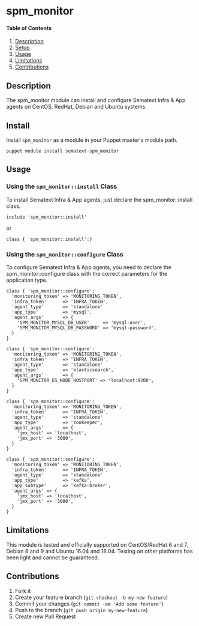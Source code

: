 # spm_monitor

#### Table of Contents

1. [Description](#description)
2. [Setup](#setup)
3. [Usage](#usage)
4. [Limitations](#limitations)
5. [Contributions](#contributions)

## Description

The spm_monitor module can install and configure Sematext Infra & App agents on
CentOS, RedHat, Debian and Ubuntu systems.

## Install

Install `spm_monitor` as a module in your Puppet master's module path.

    puppet module install sematext-spm_monitor


## Usage

### Using the `spm_monitor::install` Class

To install Sematext Infra & App agents, just declare the spm_monitor::install class.

```puppet
include 'spm_monitor::install'
```

or

``` puppet
class { 'spm_monitor::install':}
```

### Using the `spm_monitor::configure` Class

To configure Sematext Infra & App agents, you need to declare the spm_monitor::configure class
with the correct parameters for the application type.

``` puppet
class { 'spm_monitor::configure':
  'monitoring_token' => 'MONITORING_TOKEN',
  'infra_token'      => 'INFRA_TOKEN',
  'agent_type'       => 'standalone'
  'app_type'         => 'mysql',
  'agent_args'       => {
    'SPM_MONITOR_MYSQL_DB_USER'     => 'mysql-user',
    'SPM_MONITOR_MYSQL_DB_PASSWORD' => 'mysql-password',
  }
}

class { 'spm_monitor::configure':
  'monitoring_token' => 'MONITORING_TOKEN',
  'infra_token'      => 'INFRA_TOKEN',
  'agent_type'       => 'standalone'
  'app_type'         => 'elasticsearch',
  'agent_args'       => {
    'SPM_MONITOR_ES_NODE_HOSTPORT' => 'localhost:9200',
  }
}

class { 'spm_monitor::configure':
  'monitoring_token' => 'MONITORING_TOKEN',
  'infra_token'      => 'INFRA_TOKEN',
  'agent_type'       => 'standalone'
  'app_type'         => 'zookeeper',
  'agent_args'       => {
    'jmx_host' => 'localhost',
    'jmx_port' => '3000',
  }
}

class { 'spm_monitor::configure':
  'monitoring_token' => 'MONITORING_TOKEN',
  'infra_token'      => 'INFRA_TOKEN',
  'agent_type'       => 'standalone'
  'app_type'         => 'kafka',
  'app_subtype'      => 'kafka-broker',
  'agent_args' => {
    'jmx_host' => 'localhost',
    'jmx_port' => '3000',
  }
}
```

## Limitations

This module is tested and officially supported on CentOS/RedHat 6 and 7, Debian 8 and 9 and Ubuntu 16.04 and 18.04.
Testing on other platforms has been light and cannot be guaranteed.

## Contributions

1. Fork it
2. Create your feature branch (`git checkout -b my-new-feature`)
3. Commit your changes (`git commit -am 'Add some feature'`)
4. Push to the branch (`git push origin my-new-feature`)
5. Create new Pull Request